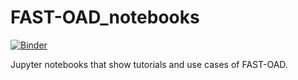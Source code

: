 # FAST-OAD_notebooks

[![Binder](https://mybinder.org/badge_logo.svg)](https://mybinder.org/v2/gh/fast-aircraft-design/FAST-OAD_notebooks.git/main?urlpath=lab%2Ftree%2Ffastoad_notebooks)

Jupyter notebooks that show tutorials and use cases of FAST-OAD.
